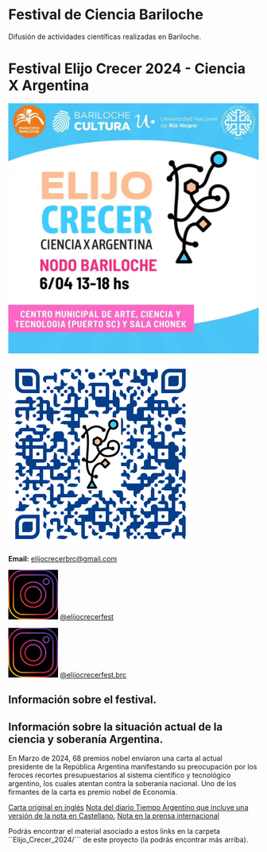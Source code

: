 # Festival de Ciencia Bariloche
Difusión de actividades científicas realizadas en Bariloche.

# Festival Elijo Crecer 2024 - Ciencia X Argentina

![Festival Elijo Crecer 2024](Elijo_Crecer_2024/NODO_BARILOCHE.jpg)

![QR code](Elijo_Crecer_2024/qr-code_300x300.png)

**Email:** [elijocrecerbrc@gmail.com](elijocrecerbrc@gmail.com)

![@elijocrecerfest](Elijo_Crecer_2024/inst_100x100.png) [@elijocrecerfest](https://www.instagram.com/elijocrecerfest/)

![@elijocrecerfest](Elijo_Crecer_2024/inst_100x100.png) [@elijocrecerfest.brc](https://www.instagram.com/elijocrecerfest.brc/)

## Información sobre el festival.



## Información sobre la situación actual de la ciencia y soberanía Argentina.

En Marzo de 2024, 68 premios nobel enviaron una carta al actual presidente de la República Argentina manifestando su preocupación por los feroces recortes presupuestarios al sistema científico y tecnológico argentino, los cuales atentan contra la soberanía nacional.
Uno de los firmantes de la carta es premio nobel de Economía.

[Carta original en inglés](Elijo_Crecer_2024/Letter-to-Javier-Milei-and-colleagues.pdf)
[Nota del diario Tiempo Argentino que incluye una versión de la nota en Castellano.](https://www.tiempoar.com.ar/ta_article/68-nobel-carta-milei-ciencia/)
[Nota en la prensa internacional](https://www.dw.com/es/cient%C3%ADficos-piden-a-javier-milei-revertir-recortes-a-ciencia/a-68458755)

Podrás encontrar el material asociado a estos links en la carpeta ``Elijo_Crecer_2024/``` de este proyecto (la podrás encontrar más arriba).

